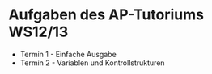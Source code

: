 # Aufgaben des AP-Tutoriums WS12/13

 * Termin 1 - Einfache Ausgabe
 * Termin 2 - Variablen und Kontrollstrukturen
